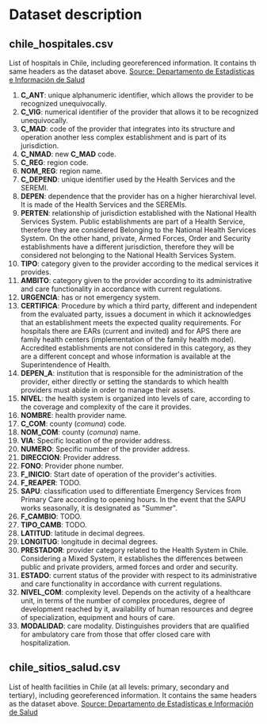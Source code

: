 # Dataset description
## chile_hospitales.csv


List of hospitals in Chile, including georeferenced information. It contains th same headers as the dataset above. [Source: Departamento de Estadísticas e Información de Salud](https://deis.minsal.cl/#datosabiertos)

1. **C_ANT**: unique alphanumeric identifier, which allows the provider to be recognized unequivocally.
2. **C_VIG**: numerical identifier of the provider that allows it to be recognized unequivocally.
3. **C_MAD**: code of the provider that integrates into its structure and operation another less complex establishment and is part of its jurisdiction.
4. **C_NMAD**: new **C_MAD** code.
5. **C_REG**: region code.
6. **NOM_REG**: region name.
7. **C_DEPEND**: unique identifier used by the Health Services and the SEREMI.
8. **DEPEN**: dependence that the provider has on a higher hierarchival level. It is made of the Health Services and the SEREMIs.
9. **PERTEN**: relationship of jurisdiction established with the National Health Services System. Public establishments are part of a Health Service, therefore they are considered Belonging to the National Health Services System. On the other hand, private, Armed Forces, Order and Security establishments have a different jurisdiction, therefore they will be considered not belonging to the National Health Services System.
10. **TIPO**: category given to the provider according to the medical services it provides.
11. **AMBITO**: category given to the provider according to its administrative and care functionality in accordance with current regulations.
12. **URGENCIA**: has or not emergency system.
13. **CERTIFICA**: Procedure by which a third party, different and independent from the evaluated party, issues a document in which it acknowledges that an establishment meets the expected quality requirements. For hospitals there are EARs (current and invited) and for APS there are family health centers (implementation of the family health model). Accredited establishments are not considered in this category, as they are a different concept and whose information is available at the Superintendence of Health.
14. **DEPEN_A**: institution that is responsible for the administration of the provider, either directly or setting the standards to which health providers must abide in order to manage their assets.
15. **NIVEL**: the health system is organized into levels of care, according to the coverage and complexity of the care it provides.
16. **NOMBRE**: health provider name.
17. **C_COM**: county (*comuna*) code.
18. **NOM_COM**: county (*comuna*) name.
19. **VIA**: Specific location of the provider address.
20. **NUMERO**: Specific number of the provider address.
21. **DIRECCION**: Provider address.
22. **FONO**: Provider phone number.
23. **F_INICIO**: Start date of operation of the provider's activities.
24. **F_REAPER**: TODO.
25. **SAPU**: classification used to differentiate Emergency Services from Primary Care according to opening hours. In the event that the SAPU works seasonally, it is designated as "Summer".
26. **F_CAMBIO**: TODO.
27. **TIPO_CAMB**: TODO.
28. **LATITUD**: latitude in decimal degrees.
29. **LONGITUG**: longitude in decimal degrees.
30. **PRESTADOR**: provider category related to the Health System in Chile. Considering a Mixed System, it establishes the differences between public and private providers, armed forces and order and security.
31. **ESTADO**: current status of the provider with respect to its administrative and care functionality in accordance with current regulations.
32. **NIVEL_COM**: complexity level. Depends on the activity of a healthcare unit, in terms of the number of complex procedures, degree of development reached by it, availability of human resources and degree of specialization, equipment and hours of care.
33. **MODALIDAD**: care modality. Distinguishes providers that are qualified for ambulatory care from those that offer closed care with hospitalization. 

## chile_sitios_salud.csv

List of health facilities in Chile (at all levels: primary, secondary and tertiary), including georeferenced information. It contains the same headers as the dataset above. [Source: Departamento de Estadísticas e Información de Salud](https://deis.minsal.cl/#datosabiertos)

